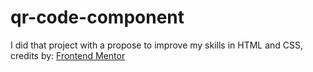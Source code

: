 # qr-code-component

I did that project with a propose to improve my skills in HTML and CSS, credits by: <a href="https://www.frontendmentor.io/challenges/qr-code-component-iux_sIO_H" target="_blank">Frontend Mentor</a>
